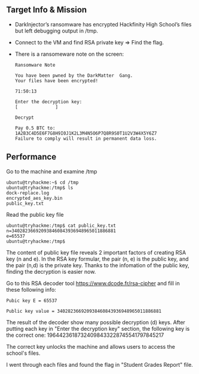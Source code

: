 ## Target Info & Mission
- DarkInjector’s ransomware has encrypted Hackfinity High School’s files but left debugging output in /tmp.
- Connect to the VM and find RSA private key => Find the flag.
- There is a ransomeware note on the screen:

      Ransomware Note
      
      You have been pwned by the DarkMatter  Gang.
      Your files have been encrypted!
      
      71:50:13
      
      Enter the decryption key:
      [              ]
      
      Decrypt
      
      Pay 0.5 BTC to: 1A2B3C4D5E6F7G8H9I0J1K2L3M4N5O6P7Q8R9S0T1U2V3W4X5Y6Z7
      Failure to comply will result in permanent data loss.



## Performance

Go to the machine and examine /tmp

    ubuntu@tryhackme:~$ cd /tmp
    ubuntu@tryhackme:/tmp$ ls
    dock-replace.log
    encrypted_aes_key.bin
    public_key.txt

Read the public key file

    ubuntu@tryhackme:/tmp$ cat public_key.txt
    n=340282366920938460843936948965011886881
    e=65537
    ubuntu@tryhackme:/tmp$

The content of public key file reveals 2 important factors of creating RSA key (n and e). In the RSA key formular, the pair (n, e) is the public key, and the pair (n,d) is the private key. Thanks to the infomation of the public key, finding the decryption is easier now.

Go to this RSA decoder tool https://www.dcode.fr/rsa-cipher and fill in these following info:

    Pubic key E = 65537
    
    Public key value = 340282366920938460843936948965011886881

The result of the decoder show many possible decryption (d) keys. After putting each key in "Enter the decryption key" section, the following key is the correct one: 19644236187324098433228745541797845217


The correct key unlocks the machine and allows users to access the school's files. 

I went through each files and found the flag in "Student Grades Report" file.



